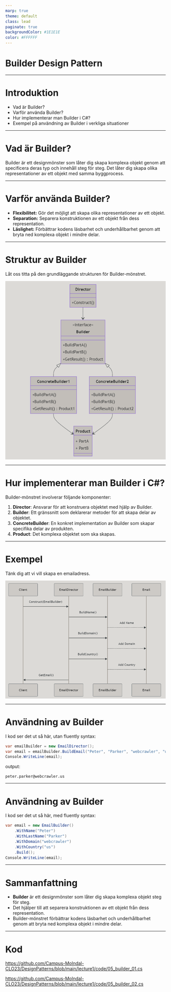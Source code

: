 ```yaml
---
marp: true
theme: default
class: lead
paginate: true
backgroundColor: #1E1E1E
color: #FFFFFF
---
```


# Builder Design Pattern

---

# Introduktion

- Vad är Builder?
- Varför använda Builder?
- Hur implementerar man Builder i C#?
- Exempel på användning av Builder i verkliga situationer

---

# Vad är Builder?

Builder är ett designmönster som låter dig skapa komplexa objekt genom att specificera deras typ och innehåll steg för steg. Det låter dig skapa olika representationer av ett objekt med samma byggprocess.

---

# Varför använda Builder?

- **Flexibilitet:** Gör det möjligt att skapa olika representationer av ett objekt.
- **Separation:** Separera konstruktionen av ett objekt från dess representation.
- **Läslighet:** Förbättrar kodens läsbarhet och underhållbarhet genom att bryta ned komplexa objekt i mindre delar.

---

# Struktur av Builder

Låt oss titta på den grundläggande strukturen för Builder-mönstret.

![h:550](images/05_builder_01.png)

---

# Hur implementerar man Builder i C#?

Builder-mönstret involverar följande komponenter:

1. **Director**: Ansvarar för att konstruera objektet med hjälp av Builder.
2. **Builder**: Ett gränssnitt som deklarerar metoder för att skapa delar av objektet.
3. **ConcreteBuilder**: En konkret implementation av Builder som skapar specifika delar av produkten.
4. **Product**: Det komplexa objektet som ska skapas.

---

# Exempel

Tänk dig att vi vill skapa en emailadress.

![h:550](images/05_builder_02.png)

---

# Användning av Builder

I kod ser det ut så här, utan fluently syntax:

```csharp
var emailBuilder = new EmailDirector();
var email = emailBuilder.BuildEmail("Peter", "Parker", "webcrawler", "us");
Console.WriteLine(email);
```
output:
```
peter.parker@webcrawler.us
```
---

# Användning av Builder

I kod ser det ut så här, med fluently syntax:

```csharp
var email = new EmailBuilder()
    .WithName("Peter")
    .WithLastName("Parker")
    .WithDomain("webcrawler")
    .WithCountry("us")
    .Build();
Console.WriteLine(email);
```
---

# Sammanfattning

- **Builder** är ett designmönster som låter dig skapa komplexa objekt steg för steg.
- Det hjälper till att separera konstruktionen av ett objekt från dess representation.
- Builder-mönstret förbättrar kodens läsbarhet och underhållbarhet genom att bryta ned komplexa objekt i mindre delar.

---

# Kod

https://github.com/Campus-Molndal-CLO23/DesignPatterns/blob/main/lecture1/code/05_builder_01.cs

https://github.com/Campus-Molndal-CLO23/DesignPatterns/blob/main/lecture1/code/05_builder_02.cs